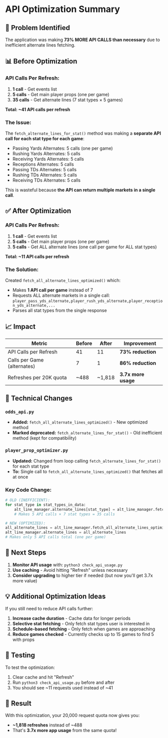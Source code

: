 # API Optimization Summary

## 🎯 Problem Identified

The application was making **73% MORE API CALLS than necessary** due to inefficient alternate lines fetching.

## 📊 Before Optimization

### API Calls Per Refresh:
1. **1 call** - Get events list
2. **5 calls** - Get main player props (one per game)
3. **35 calls** - Get alternate lines (7 stat types × 5 games)

**Total: ~41 API calls per refresh**

### The Issue:
The `fetch_alternate_lines_for_stat()` method was making a **separate API call for each stat type for each game**:
- Passing Yards Alternates: 5 calls (one per game)
- Rushing Yards Alternates: 5 calls
- Receiving Yards Alternates: 5 calls
- Receptions Alternates: 5 calls
- Passing TDs Alternates: 5 calls
- Rushing TDs Alternates: 5 calls
- Receiving TDs Alternates: 5 calls

This is wasteful because **the API can return multiple markets in a single call**.

## ✅ After Optimization

### API Calls Per Refresh:
1. **1 call** - Get events list
2. **5 calls** - Get main player props (one per game)
3. **5 calls** - Get ALL alternate lines (one call per game for ALL stat types)

**Total: ~11 API calls per refresh**

### The Solution:
Created `fetch_all_alternate_lines_optimized()` which:
- Makes **1 API call per game** instead of 7
- Requests ALL alternate markets in a single call: `player_pass_yds_alternate,player_rush_yds_alternate,player_reception_yds_alternate,...`
- Parses all stat types from the single response

## 📈 Impact

| Metric | Before | After | Improvement |
|--------|--------|-------|-------------|
| API Calls per Refresh | 41 | 11 | **73% reduction** |
| Calls per Game (alternates) | 7 | 1 | **86% reduction** |
| Refreshes per 20K quota | ~488 | ~1,818 | **3.7x more usage** |

## 🔧 Technical Changes

### `odds_api.py`
- **Added:** `fetch_all_alternate_lines_optimized()` - New optimized method
- **Marked deprecated:** `fetch_alternate_lines_for_stat()` - Old inefficient method (kept for compatibility)

### `player_prop_optimizer.py`
- **Updated:** Changed from loop calling `fetch_alternate_lines_for_stat()` for each stat type
- **To:** Single call to `fetch_all_alternate_lines_optimized()` that fetches all at once

### Key Code Change:
```python
# OLD (INEFFICIENT):
for stat_type in stat_types_in_data:
    alt_line_manager.alternate_lines[stat_type] = alt_line_manager.fetch_alternate_lines_for_stat(stat_type)
    # Makes 5 API calls × 7 stat types = 35 calls

# NEW (OPTIMIZED):
all_alternate_lines = alt_line_manager.fetch_all_alternate_lines_optimized()
alt_line_manager.alternate_lines = all_alternate_lines
# Makes only 5 API calls total (one per game)
```

## 🚀 Next Steps

1. **Monitor API usage** with: `python3 check_api_usage.py`
2. **Use caching** - Avoid hitting "Refresh" unless necessary
3. **Consider upgrading** to higher tier if needed (but now you'll get 3.7x more value)

## 💡 Additional Optimization Ideas

If you still need to reduce API calls further:

1. **Increase cache duration** - Cache data for longer periods
2. **Selective stat fetching** - Only fetch stat types user is interested in
3. **Schedule-based fetching** - Only fetch when games are approaching
4. **Reduce games checked** - Currently checks up to 15 games to find 5 with props

## 📝 Testing

To test the optimization:
1. Clear cache and hit "Refresh"
2. Run `python3 check_api_usage.py` before and after
3. You should see ~11 requests used instead of ~41

## 🎉 Result

With this optimization, your 20,000 request quota now gives you:
- **~1,818 refreshes** instead of ~488
- That's **3.7x more app usage** from the same quota!

